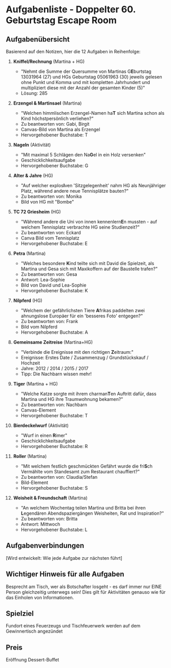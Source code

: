 # Aufgabenliste - Doppelter 60. Geburtstag Escape Room

## Aufgabenübersicht
Basierend auf den Notizen, hier die 12 Aufgaben in Reihenfolge:

1. **Kniffel/Rechnung** (Martina + HG)
   - "Nehmt die Summe der Quersumme von Martinas G**E**burtstag 13031964 (27) und HGs Geburtstag 05061963 (30) jeweils gelesen ohne Punkt und Komma und mit kompletten Jahrhundert und multipliziert diese mit der Anzahl der gesamten Kinder (5)"
   - Lösung: 285

2. **Erzengel & Martinsael** (Martina)
   - "Welchen himmlischen Erzengel-Namen ha**T** sich Martina schon als Kind höchstpersönlich verliehen?"
   - Zu beantworten von: Gabi, Birgit
   - Canvas-Bild von Martina als Erzengel
   - Hervorgehobener Buchstabe: T
   
3. **Nageln** (Aktivität)
   - "Mit maximal 5 Schlägen den Na**G**el in ein Holz versenken"
   - Geschicklichkeitsaufgabe
   - Hervorgehobener Buchstabe: G

4. **Alter & Jahre** (HG)
   - "Auf welcher explos**I**ven 'Sitzgelegenheit' nahm HG als Neunjähriger Platz, während andere neue Tennisplätze bauten?"
   - Zu beantworten von: Monika
   - Bild von HG mit "Bombe"

5. **TC 72 Griesheim** (HG)
   - "Während andere die Uni von innen kennenlern**E**n mussten - auf welchem Tennisplatz verbrachte HG seine Studienzeit?"
   - Zu beantworten von: Eckard
   - Canva Bild vom Tennisplatz
   - Hervorgehobener Buchstabe: E

6. **Petra** (Martina)
   - "Welches besondere **K**ind teilte sich mit David die Spielzeit, als Martina und Gesa sich mit Maxikoffern auf der Baustelle trafen?"
   - Zu beantworten von: Gesa
   - Antwort: Lea-Sophie
   - Bild von David und Lea-Sophie
   - Hervorgehobener Buchstabe: K

7. **Nilpferd** (HG)
   - "Welchem der gefährlichsten Tiere **A**frikas paddelten zwei ahnungslose Europäer für ein 'besseres Foto' entgegen?"
   - Zu beantworten von: Frank
   - Bild vom Nilpferd
   - Hervorgehobener Buchstabe: A

8. **Gemeinsame Zeitreise** (Martina+HG)
   - "Verbinde die Ereignisse mit den richtigen **Z**eitraum:"
   - Ereignisse: Erstes Date / Zusammenzug / Grundstückskauf / Hochzeit
   - Jahre: 2012 / 2014 / 2015 / 2017
   - Tipp: Die Nachbarn wissen mehr!

9. **Tiger** (Martina + HG)
   - "Welche Katze sorgte mit ihrem charman**T**en Auftritt dafür, dass Martina und HG ihre Traumwohnung bekamen?"
   - Zu beantworten von: Nachbarn
   - Canvas-Element
   - Hervorgehobener Buchstabe: T

10. **Bierdeckelwurf** (Aktivität)
    - "Wurf in einen **R**imer"
    - Geschicklichkeitsaufgabe
    - Hervorgehobener Buchstabe: R

11. **Roller** (Martina)
    - "Mit welchem festlich geschmückten Gefährt wurde die fri**S**ch Vermählte vom Standesamt zum Restaurant chauffiert?"
    - Zu beantworten von: Claudia/Stefan
    - Bild-Element
    - Hervorgehobener Buchstabe: S

12. **Weisheit & Freundschaft** (Martina)
    - "An welchem Wochentag teilen Martina und Britta bei ihren **L**egendären Abendspaziergängen Weisheiten, Rat und Inspiration?"
    - Zu beantworten von: Britta
    - Antwort: Mittwoch
    - Hervorgehobener Buchstabe: L

## Aufgabenverbindungen
[Wird entwickelt: Wie jede Aufgabe zur nächsten führt]

## Wichtiger Hinweis für alle Aufgaben
Besprecht am Tisch, wer als Botschafter losgeht - es darf immer nur EINE Person gleichzeitig unterwegs sein! Dies gilt für Aktivitäten genauso wie für das Einholen von Informationen.

## Spielziel
Fundort eines Feuerzeugs und Tischfeuerwerk werden auf dem Gewinnertisch angezündet

## Preis
Eröffnung Dessert-Buffet
